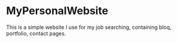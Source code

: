 # MyPersonalWebsite
This is a simple website I use for my job searching, containing bloq, portfolio, contact pages.
